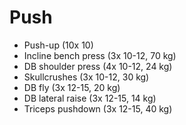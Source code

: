 # Push
* Push-up (10x 10)
* Incline bench press (3x 10-12, 70 kg)
* DB shoulder press (4x 10-12, 24 kg)
* Skullcrushes (3x 10-12, 30 kg)
* DB fly (3x 12-15, 20 kg)
* DB lateral raise (3x 12-15, 14 kg)
* Triceps pushdown (3x 12-15, 40 kg)
